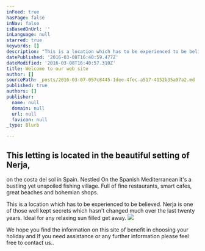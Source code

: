 ```yaml
---
inFeed: true
hasPage: false
inNav: false
isBasedOnUrl: ''
inLanguage: null
starred: true
keywords: []
description: "This is a location which has to be experienced to be believed. Nerja is one of those well kept secrets which hasn't changed much over the last twenty years. Ideal for any relaxing sun filled get away."
datePublished: '2016-03-08T16:40:59.477Z'
dateModified: '2016-03-08T16:40:57.310Z'
title: Welcome to our web site
author: []
sourcePath: _posts/2016-03-07-057c8445-1dee-4fec-a517-4152b35a97a2.md
published: true
authors: []
publisher:
  name: null
  domain: null
  url: null
  favicon: null
_type: Blurb

---
```

## This letting is located in the beautiful setting of Nerja, 

on the costa del sol in Spain. Nestled On the Spanish Mediterranean it's a bustling yet unspoiled fishing village. Full of fine restaurants, smart cafes, great beaches and bohemian shops.

This is a location which has to be experienced to be believed. Nerja is one of those well kept secrets which hasn't changed much over the last twenty years. Ideal for any relaxing sun filled get away.
![](https://s3-us-west-2.amazonaws.com/the-grid-img/p/1ff6f085a1ac2d9506ef93ecafdb00d37357cc94.jpg)

We hope you find the information on this site of benefit in choosing your holiday and If you need assistance or any further information please feel free to contact us..